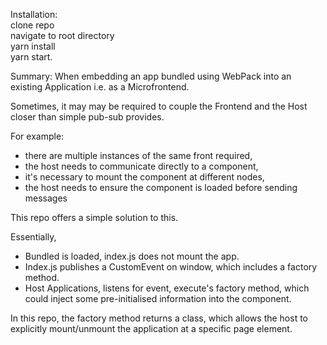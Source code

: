 Installation:  
clone repo  
navigate to root directory  
yarn install  
yarn start.  

Summary:
When embedding an app bundled using WebPack into an existing Application i.e. as a Microfrontend.

Sometimes, it may may be required to couple the Frontend and the Host closer than simple pub-sub provides.

For example:
  - there are multiple instances of the same front required,
  - the host needs to communicate directly to a component,
  - it's necessary to mount the component at different nodes,
  - the host needs to ensure the component is loaded before sending messages
  
This repo offers a simple solution to this.

Essentially, 
 - Bundled is loaded, index.js does not mount the app.
 - Index.js publishes a CustomEvent on window, which includes a factory method.
 - Host Applications, listens for event, execute's factory method, which could inject some pre-initialised information into the component.
 
 In this repo, the factory method returns a class, which allows the host to explicitly mount/unmount the application at a specific page element.
